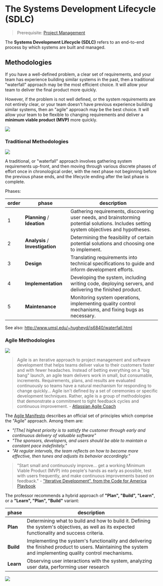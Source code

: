 # The Systems Development Lifecycle (SDLC)

> Prerequisite: [Project Management](project-mgmt.md)

The **Systems Development Lifecycle (SDLC)** refers to an end-to-end process by which systems are built and managed.

## Methodologies

If you have a well-defined problem, a clear set of requirements, and your team has experience building similar systems in the past, then a traditional "waterfall" approach may be the most efficient choice. It will allow your team to deliver the final product more quickly.

However, if the problem is not well defined, or the system requirements are not entirely clear, or your team doesn't have previous experience building similar systems, then an "agile" approach may be the best choice. It will allow your team to be flexible to changing requirements and deliver a **minimum viable product (MVP)** more quickly.

![](https://user-images.githubusercontent.com/1328807/54934314-afcdd600-4ef4-11e9-93b6-0f4325a713f5.jpg)


### Traditional Methodologies

![](https://user-images.githubusercontent.com/1328807/54886716-78621980-4e61-11e9-8330-732dec3eb467.png)

A traditional, or "waterfall" approach involves gathering system requirements up-front, and then moving through various discrete phases of effort once in chronological order, with the next phase not beginning before the previous phase ends, and the lifecycle ending after the last phase is complete.

Phases:

order | phase | description
--- | --- | --
1 | **Planning** / **Ideation** | Gathering requirements, discovering user needs, and brainstorming potential solutions. Includes setting system objectives and hypotheses.
2 | **Analysis** / **Investigation** | Determining the feasibility of certain potential solutions and choosing one to implement.
3 | **Design** | Translating requirements into technical specifications to guide and inform development efforts.
4 | **Implementation** | Developing the system, including writing code, deploying servers, and delivering the finished product.
5 | **Maintenance** | Monitoring system operations, implementing quality control mechanisms, and fixing bugs as necessary.

See also: http://www.umsl.edu/~hugheyd/is6840/waterfall.html

### Agile Methodologies

![](https://user-images.githubusercontent.com/1328807/54886719-8021be00-4e61-11e9-8cfe-b665ac08b560.jpg)

> Agile is an iterative approach to project management and software development that helps teams deliver value to their customers faster and with fewer headaches. Instead of betting everything on a "big bang" launch, an agile team delivers work in small, but consumable, increments. Requirements, plans, and results are evaluated continuously so teams have a natural mechanism for responding to change quickly... Agile isn't defined by a set of ceremonies or specific development techniques. Rather, agile is a group of methodologies that demonstrate a commitment to tight feedback cycles and continuous improvement. - [Atlassian Agile Coach](https://www.atlassian.com/agile)

The [Agile Manifesto](http://agilemanifesto.org/) describes an official set of principles which comprise the "Agile" approach. Among them are:

  + *"[The] highest priority is to satisfy the customer
through early and continuous delivery
of valuable software"*
  + *"The sponsors, developers, and users should be able
to maintain a constant pace indefinitely."*
  + *"At regular intervals, the team reflects on how
to become more effective, then tunes and adjusts
its behavior accordingly."*

> "Start small and continuously improve... get a working Minimum Viable Product (MVP) into people's hands as early as possible, test with users frequently, and make continuous improvements based on feedback." - ["Iterative Development", from the Code for America Playbook](https://www.codeforamerica.org/practices/iterative-development)

The professor recommends a hybrid approach of **"Plan", "Build", "Learn"**, or a **"Learn", "Plan", "Build"** variant:

phase | description
--- | --
**Plan** | Determining what to build and how to build it. Defining the system's objectives, as well as its expected functionality and success criteria.
**Build** | Implementing the system's functionality and delivering the finished product to users. Maintaining the system and implementing quality control mechanisms.
**Learn** | Observing user interactions with the system, analyzing user data, performing user research

![](https://user-images.githubusercontent.com/1328807/54887304-d2fe7400-4e67-11e9-8530-83566d0a1352.png)
